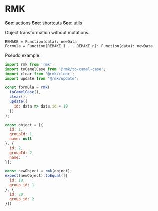# RMK
**See**: [actions](actions)
**See**: [shortcuts](shortcuts)
**See**: [utils](utils)

Object transformation without mutations.

```
REMAKE = Function(data): newData
Formula = Function(REMAKE_1 ... REMAKE_n): Function(data): newData
```

Pseudo example:

```js
import rmk from 'rmk';
import toCamelCase from '@rmk/to-camel-case';
import clear from '@rmk/clear';
import update from '@rmk/update';

const formula = rmk(
  toCamelCase(),
  clear(),
  update({
    id: data => data.id + 10
  })
);

const object = [{
  id: 1,
  groupId: 1,
  name: null
}, {
  id: 2,
  groupId: 2,
  name: ''
}];

const newObject = rmk(object);
expect(newObject).toEqual([{
  id: 10,
  group_id: 1
}, {
  id: 20,
  group_id: 2
}])
```
